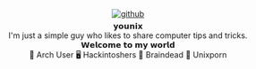 <div align="center">
</div>   
<div align="center">
<a href="https://github.com/iamyounix" target="_blank">
<img src=https://img.shields.io/badge/github-%2324292e.svg?&style=for-the-badge&logo=github&logoColor=white alt=github style="margin-bottom: 5px;" />
</a>
</div> 
<div align="center">𝘆𝗼𝘂𝗻𝗶𝘅</div>
<div align="center">I'm just a simple guy who likes to share computer tips and tricks.</div> 
<div align="center">𝗪𝗲𝗹𝗰𝗼𝗺𝗲 𝘁𝗼 𝗺𝘆 𝘄𝗼𝗿𝗹𝗱</div> 

<div align="center">🏹 Arch User  🖥️ Hackintoshers 🧠 Braindead  🦄 Unixporn</div>  


